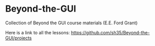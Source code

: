 # Beyond-the-GUI
Collection of Beyond the GUI course materials (E.E. Ford Grant)


Here is a link to all the lessons: https://github.com/sh35/Beyond-the-GUI/projects
